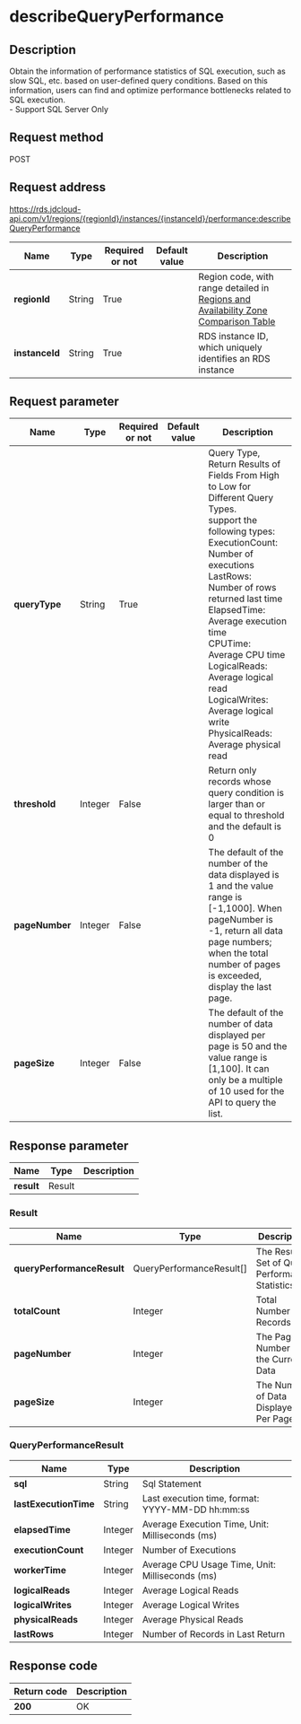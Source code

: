 # describeQueryPerformance


## Description
Obtain the information of performance statistics of SQL execution, such as slow SQL, etc. based on user-defined query conditions. Based on this information, users can find and optimize performance bottlenecks related to SQL execution. <br>- Support SQL Server Only

## Request method
POST

## Request address
https://rds.jdcloud-api.com/v1/regions/{regionId}/instances/{instanceId}/performance:describeQueryPerformance

|Name|Type|Required or not|Default value|Description|
|---|---|---|---|---|
|**regionId**|String|True| |Region code, with range detailed in [Regions and Availability Zone Comparison Table](../Enum-Definitions/Regions-AZ.md)|
|**instanceId**|String|True| |RDS instance ID, which uniquely identifies an RDS instance|

## Request parameter
|Name|Type|Required or not|Default value|Description|
|---|---|---|---|---|
|**queryType**|String|True| |Query Type, Return Results of Fields From High to Low for Different Query Types. <br>support the following types: <br>ExecutionCount: Number of executions<br>LastRows: Number of rows returned last time<br>ElapsedTime: Average execution time<br>CPUTime: Average CPU time<br>LogicalReads: Average logical read<br>LogicalWrites: Average logical write<br>PhysicalReads: Average physical read<br>|
|**threshold**|Integer|False| |Return only records whose query condition is larger than or equal to threshold and the default is 0|
|**pageNumber**|Integer|False| |The default of the number of the data displayed is 1 and the value range is [-1,1000]. When pageNumber is -1, return all data page numbers; when the total number of pages is exceeded, display the last page.|
|**pageSize**|Integer|False| |The default of the number of data displayed per page is 50 and the value range is [1,100]. It can only be a multiple of 10 used for the API to query the list.|


## Response parameter
|Name|Type|Description|
|---|---|---|
|**result**|Result| |

### Result
|Name|Type|Description|
|---|---|---|
|**queryPerformanceResult**|QueryPerformanceResult[]|The Result Set of Query Performance Statistics|
|**totalCount**|Integer|Total Number of Records|
|**pageNumber**|Integer|The Page Number of the Current Data|
|**pageSize**|Integer|The Number of Data Displayed Per Page|
### QueryPerformanceResult
|Name|Type|Description|
|---|---|---|
|**sql**|String|Sql Statement|
|**lastExecutionTime**|String|Last execution time, format: YYYY-MM-DD hh:mm:ss|
|**elapsedTime**|Integer|Average Execution Time, Unit: Milliseconds (ms)|
|**executionCount**|Integer|Number of Executions|
|**workerTime**|Integer|Average CPU Usage Time, Unit: Milliseconds (ms)|
|**logicalReads**|Integer|Average Logical Reads|
|**logicalWrites**|Integer|Average Logical Writes|
|**physicalReads**|Integer|Average Physical Reads|
|**lastRows**|Integer|Number of Records in Last Return|

## Response code
|Return code|Description|
|---|---|
|**200**|OK|
